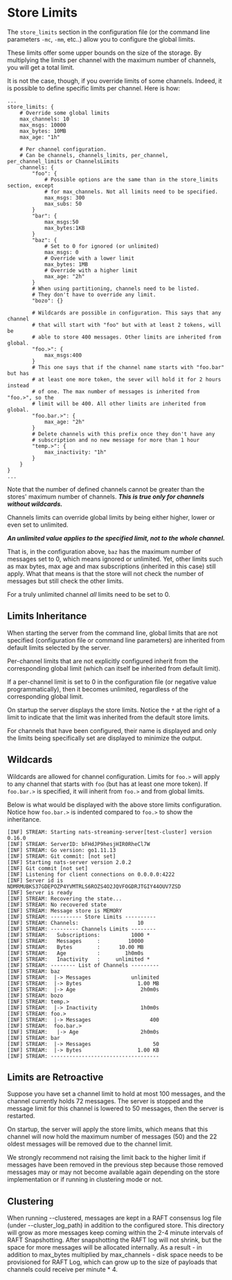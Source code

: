 # Store Limits

The `store_limits` section in the configuration file \(or the command line parameters `-mc`, `-mm`, etc..\) allow you to configure the global limits.

These limits offer some upper bounds on the size of the storage. By multiplying the limits per channel with the maximum number of channels, you will get a total limit.

It is not the case, though, if you override limits of some channels. Indeed, it is possible to define specific limits per channel. Here is how:

```text
...
store_limits: {
    # Override some global limits
    max_channels: 10
    max_msgs: 10000
    max_bytes: 10MB
    max_age: "1h"

    # Per channel configuration.
    # Can be channels, channels_limits, per_channel, per_channel_limits or ChannelsLimits
    channels: {
        "foo": {
            # Possible options are the same than in the store_limits section, except
            # for max_channels. Not all limits need to be specified.
            max_msgs: 300
            max_subs: 50
        }
        "bar": {
            max_msgs:50
            max_bytes:1KB
        }
        "baz": {
            # Set to 0 for ignored (or unlimited)
            max_msgs: 0
            # Override with a lower limit
            max_bytes: 1MB
            # Override with a higher limit
            max_age: "2h"
        }
        # When using partitioning, channels need to be listed.
        # They don't have to override any limit.
        "bozo": {}

        # Wildcards are possible in configuration. This says that any channel
        # that will start with "foo" but with at least 2 tokens, will be
        # able to store 400 messages. Other limits are inherited from global.
        "foo.>": {
            max_msgs:400
        }
        # This one says that if the channel name starts with "foo.bar" but has
        # at least one more token, the sever will hold it for 2 hours instead
        # of one. The max number of messages is inherited from "foo.>", so the
        # limit will be 400. All other limits are inherited from global.
        "foo.bar.>": {
            max_age: "2h"
        }
        # Delete channels with this prefix once they don't have any
        # subscription and no new message for more than 1 hour
        "temp.>": {
            max_inactivity: "1h"
        }
    }
}
...
```

Note that the number of defined channels cannot be greater than the stores' maximum number of channels. _**This is true only for channels without wildcards.**_

Channels limits can override global limits by being either higher, lower or even set to unlimited.

_**An unlimited value applies to the specified limit, not to the whole channel.**_

That is, in the configuration above, `baz` has the maximum number of messages set to 0, which means ignored or unlimited. Yet, other limits such as max bytes, max age and max subscriptions \(inherited in this case\) still apply. What that means is that the store will not check the number of messages but still check the other limits.

For a truly unlimited channel _all_ limits need to be set to 0.

## Limits Inheritance

When starting the server from the command line, global limits that are not specified \(configuration file or command line parameters\) are inherited from default limits selected by the server.

Per-channel limits that are not explicitly configured inherit from the corresponding global limit \(which can itself be inherited from default limit\).

If a per-channel limit is set to 0 in the configuration file \(or negative value programmatically\), then it becomes unlimited, regardless of the corresponding global limit.

On startup the server displays the store limits. Notice the `*` at the right of a limit to indicate that the limit was inherited from the default store limits.

For channels that have been configured, their name is displayed and only the limits being specifically set are displayed to minimize the output.

## Wildcards

Wildcards are allowed for channel configuration. Limits for `foo.>` will apply to any channel that starts with `foo` \(but has at least one more token\). If `foo.bar.>` is specified, it will inherit from `foo.>` and from global limits.

Below is what would be displayed with the above store limits configuration. Notice how `foo.bar.>` is indented compared to `foo.>` to show the inheritance.

```text
[INF] STREAM: Starting nats-streaming-server[test-cluster] version 0.16.0
[INF] STREAM: ServerID: bFHdJP9hesjHIR0RheCl7W
[INF] STREAM: Go version: go1.11.13
[INF] STREAM: Git commit: [not set]
[INF] Starting nats-server version 2.0.2
[INF] Git commit [not set]
[INF] Listening for client connections on 0.0.0.0:4222
[INF] Server id is NDMRMUBKS37GDEPOZP4YVMTRLS6ROZS4O2JQVFOGDRJTGIY44OUV7ZSD
[INF] Server is ready
[INF] STREAM: Recovering the state...
[INF] STREAM: No recovered state
[INF] STREAM: Message store is MEMORY
[INF] STREAM: ---------- Store Limits ----------
[INF] STREAM: Channels:                   10
[INF] STREAM: --------- Channels Limits --------
[INF] STREAM:   Subscriptions:          1000 *
[INF] STREAM:   Messages     :         10000
[INF] STREAM:   Bytes        :      10.00 MB
[INF] STREAM:   Age          :        1h0m0s
[INF] STREAM:   Inactivity   :     unlimited *
[INF] STREAM: -------- List of Channels ---------
[INF] STREAM: baz
[INF] STREAM:  |-> Messages             unlimited
[INF] STREAM:  |-> Bytes                  1.00 MB
[INF] STREAM:  |-> Age                     2h0m0s
[INF] STREAM: bozo
[INF] STREAM: temp.>
[INF] STREAM:  |-> Inactivity              1h0m0s
[INF] STREAM: foo.>
[INF] STREAM:  |-> Messages                   400
[INF] STREAM:  foo.bar.>
[INF] STREAM:   |-> Age                    2h0m0s
[INF] STREAM: bar
[INF] STREAM:  |-> Messages                    50
[INF] STREAM:  |-> Bytes                  1.00 KB
[INF] STREAM: -----------------------------------
```

## Limits are Retroactive

Suppose you have set a channel limit to hold at most 100 messages, and the channel currently holds 72 messages. The server is stopped and the message limit for this channel is lowered to 50 messages, then the server is restarted.

On startup, the server will apply the store limits, which means that this channel will now hold the maximum number of messages \(50\) and the 22 oldest messages will be removed due to the channel limit.

We strongly recommend not raising the limit back to the higher limit if messages have been removed in the previous step because those removed messages may or may not become available again depending on the store implementation or if running in clustering mode or not.

## Clustering
When running --clustered, messages are kept in a RAFT consensus log file (under --cluster_log_path) in addition to the configured store.
This directory will grow as more messages keep coming within the 2-4 minute intervals of RAFT Snapshotting.
After snapshotting the RAFT log will not shrink, but the space for more messages will be allocated internally.
As a result - in addition to max_bytes multiplied by max_channels - disk space needs to be provisioned for RAFT Log, which can grow up to the size of payloads that channels could receive per minute * 4.

